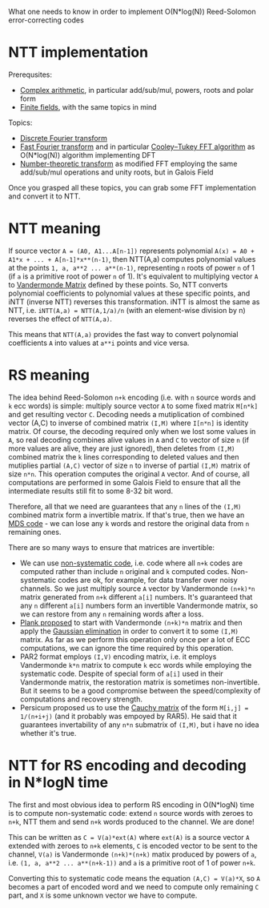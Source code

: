What one needs to know in order to implement O(N*log(N)) Reed-Solomon error-correcting codes


# NTT implementation

Prerequsites:
* [Complex arithmetic](https://en.wikipedia.org/wiki/Complex_number), in particular add/sub/mul, powers, roots and polar form
* [Finite fields](https://en.wikipedia.org/wiki/Finite_field), with the same topics in mind

Topics:
* [Discrete Fourier transform](https://en.wikipedia.org/wiki/Discrete_Fourier_transform)
* [Fast Fourier transform](https://en.wikipedia.org/wiki/Fast_Fourier_transform) and in particular 
[Cooley–Tukey FFT algorithm](https://en.wikipedia.org/wiki/Cooley%E2%80%93Tukey_FFT_algorithm) as O(N*log(N)) algorithm implementing DFT
* [Number-theoretic transform](https://en.wikipedia.org/wiki/Discrete_Fourier_transform_(general)) as modified FFT 
employing the same add/sub/mul operations and unity roots, but in Galois Field

Once you grasped all these topics, you can grab some FFT implementation and convert it to NTT.


# NTT meaning

If source vector `A = (A0, A1...A[n-1])` represents polynomial `A(x) = A0 + A1*x + ... + A[n-1]*x**(n-1)`,
then NTT(A,a) computes polynomial values at the points `1, a, a**2 ... a**(n-1)`,
representing `n` roots of power `n` of 1 (if `a` is a primitive root of power `n` of 1).
It's equivalent to multiplying vector `A` to [Vandermonde Matrix](https://en.wikipedia.org/wiki/Vandermonde_matrix) defined by these points.
So, NTT converts polynomial coefficients to polynomial values at these specific points, and iNTT (inverse NTT) reverses this transformation.
iNTT is almost the same as NTT, i.e. `iNTT(A,a) = NTT(A,1/a)/n` (with an element-wise division by n) reverses the effect of `NTT(A,a)`.

This means that `NTT(A,a)` provides the fast way to convert polynomial coefficients `A` into values at `a**i` points and vice versa.


# RS meaning

The idea behind Reed-Solomon `n+k` encoding (i.e. with `n` source words and `k` ecc words) is simple:
multiply source vector `A` to some fixed matrix `M[n*k]` and get resulting vector `C`.
Decoding needs a mutiplication of combined vector (A,C) to inverse of combined matrix `(I,M)` where `I[n*n]` is identity matrix.
Of course, the decoding required only when we lost some values in `A`, so real decoding combines alive values in `A` and `C` to vector of size `n`
(if more values are alive, they are just ignored), then deletes from `(I,M)` combined matrix the `k` lines corresponding to deleted values
and then mutiplies partial `(A,C)` vector of size `n` to inverse of partial `(I,M)` matrix of size `n*n`.
This operation computes the original `A` vector. And of course, all computations are performed in some Galois Field to ensure
that all the intermediate results still fit to some 8-32 bit word.

Therefore, all that we need are guarantees that any `n` lines of the `(I,M)` combined matrix form a invertible matrix.
If that's true, then we have an [MDS code](https://en.wikipedia.org/wiki/Erasure_code#Optimal_erasure_codes) - we can lose any `k` words
and restore the original data from `n` remaining ones.

There are so many ways to ensure that matrices are invertible:
* We can use [non-systematic code](https://en.wikipedia.org/wiki/Systematic_code), i.e. code where all `n+k` codes are computed
rather than include `n` original and `k` computed codes. Non-systematic codes are ok, for example, for data transfer over noisy channels.
So we just multiply source `A` vector by Vandermonde `(n+k)*n` matrix generated from `n+k` different `a[i]` numbers.
It's guaranteed that any `n` different `a[i]` numbers form an invertible Vandermonde matrix, so we can restore from any `n` remaining words after a loss.
* [Plank proposed](http://web.eecs.utk.edu/~plank/plank/papers/SPE-04.html) to start with Vandermonde `(n+k)*n` matrix
and then apply the [Gaussian elimination](https://en.wikipedia.org/wiki/Gaussian_elimination) in order to convert it to some `(I,M)` matrix.
As far as we perform this operation only once per a lot of ECC computations, we can ignore the time required by this operation.
* PAR2 format employs `(I,V)` encoding matrix, i.e. it employs Vandermonde `k*n` matrix to compute `k` ecc words while employing the systematic code.
Despite of special form of `a[i]` used in their Vandermonde matrix, the restoration matrix is sometimes non-invertible.
But it seems to be a good compromise between the speed/complexity of computations and recovery strength.
* Persicum proposed us to use the [Cauchy matrix](https://en.wikipedia.org/wiki/Cauchy_matrix) of the form `M[i,j] = 1/(n+i+j)` (and it probably was empoyed by RAR5).
He said that it guarantees invertability of any `n*n` submatrix of `(I,M)`, but i have no idea whether it's true.


# NTT for RS encoding and decoding in N*logN time

The first and most obvious idea to perform RS encoding in O(N*logN) time is to compute non-systematic code:
extend `n` source words with zeroes to `n+k`, NTT them and send `n+k` words produced to the channel. We are done!

This can be written as `C = V(a)*ext(A)` where `ext(A)` is a source vector `A` extended with zeroes to `n+k` elements,
`C` is encoded vector to be sent to the channel, `V(a)` is Vandermonde `(n+k)*(n+k)` matix produced by powers of `a`,
i.e. `(1, a, a**2 ... a**(n+k-1))` and `a` is a primitive root of 1 of power `n+k`.

Converting this to systematic code means the equation `(A,C) = V(a)*X`, so `A` becomes a part of encoded word
and we need to compute only remaining `C` part, and `X` is some unknown vector we have to compute.
